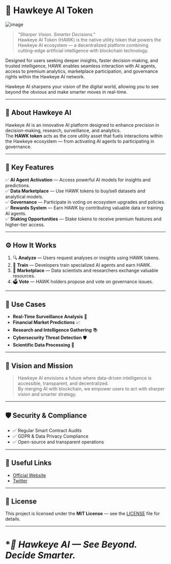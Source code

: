 # **🦅 Hawkeye AI Token**

![image](https://i.imgur.com/TVLlrOt.jpeg)

> *"Sharper Vision. Smarter Decisions."*  
> Hawkeye AI Token (HAWK) is the native utility token that powers the Hawkeye AI ecosystem — a decentralized platform combining cutting-edge artificial intelligence with blockchain technology.

Designed for users seeking deeper insights, faster decision-making, and trusted intelligence, HAWK enables seamless interaction with AI agents, access to premium analytics, marketplace participation, and governance rights within the Hawkeye AI network.

Hawkeye AI sharpens your vision of the digital world, allowing you to see beyond the obvious and make smarter moves in real-time.

---

## **🚀 About Hawkeye AI**

Hawkeye AI is an innovative AI platform designed to enhance precision in decision-making, research, surveillance, and analytics.  
The **HAWK token** acts as the core utility asset that fuels interactions within the Hawkeye ecosystem — from activating AI agents to participating in governance.

---

## **🌟 Key Features**

✅ **AI Agent Activation** — Access powerful AI models for insights and predictions.  
✅ **Data Marketplace** — Use HAWK tokens to buy/sell datasets and analytical models.  
✅ **Governance** — Participate in voting on ecosystem upgrades and policies.  
✅ **Rewards System** — Earn HAWK by contributing valuable data or training AI agents.  
✅ **Staking Opportunities** — Stake tokens to receive premium features and higher-tier access.

---

## **⚙️ How It Works**

1. 🔍 **Analyze** — Users request analyses or insights using HAWK tokens.
2. 🧠 **Train** — Developers train specialized AI agents and earn HAWK.
3. 🛒 **Marketplace** — Data scientists and researchers exchange valuable resources.
4. 🗳️ **Vote** — HAWK holders propose and vote on governance issues.

---

## **🧠 Use Cases**

- **Real-Time Surveillance Analysis** 📸  
- **Financial Market Predictions** 📈  
- **Research and Intelligence Gathering** 📚  
- **Cybersecurity Threat Detection** 🛡️  
- **Scientific Data Processing** 🧬  

---

## **🔮 Vision and Mission**

> Hawkeye AI envisions a future where data-driven intelligence is accessible, transparent, and decentralized.  
> By merging AI with blockchain, we empower users to act with sharper vision and smarter strategy.

---

## **🛡️ Security & Compliance**

- ✅ Regular Smart Contract Audits  
- ✅ GDPR & Data Privacy Compliance  
- ✅ Open-source and transparent operations

---

## **🔗 Useful Links**

- [Official Website](https://hawkeyeai.xyz)
- [Twitter](https://x.com/HawkeyeAI_sol)

---

## **📜 License**

This project is licensed under the **MIT License** — see the [LICENSE](LICENSE) file for details.

---

# **🦅 Hawkeye AI — *See Beyond. Decide Smarter.**
